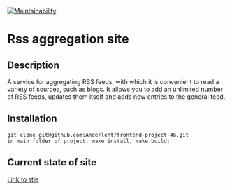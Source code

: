 [![Maintainability](https://api.codeclimate.com/v1/badges/9ab9fb24f7d8299dc643/maintainability)](https://codeclimate.com/github/Anderleht/frontend-project-11/maintainability)
# Rss aggregation site
## Description
A service for aggregating RSS feeds, with which it is convenient to read a variety of sources, such as blogs. It allows you to add an unlimited number of RSS feeds, updates them itself and adds new entries to the general feed.
## Installation
```
git clone git@github.com:Anderleht/frontend-project-46.git
in main folder of project: make install, make build;
```
## Current state of site
[Link to stie](https://frontend-project-11-silk-nine.vercel.app/)